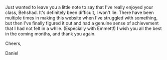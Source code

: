 Just wanted to leave you a little note to say that I've really enjoyed your class, Behshad. It's definitely been difficult, I won't lie. There have been multiple times in making this website when I've struggled with something, but then I've finally figured it out and had a genuine sense of achievement that I had not felt in a while. (Especially with Emmett!)
I wish you all the best in the coming months, and thank you again.

Cheers,

Daniel
